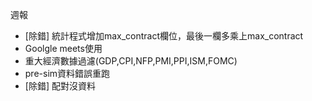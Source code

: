 
週報
* \[除錯\] 統計程式增加max_contract欄位，最後一欄多乘上max_contract
* Goolgle meets使用
* 重大經濟數據過濾(GDP,CPI,NFP,PMI,PPI,ISM,FOMC)
* pre-sim資料錯誤重跑
* \[除錯\] 配對沒資料

